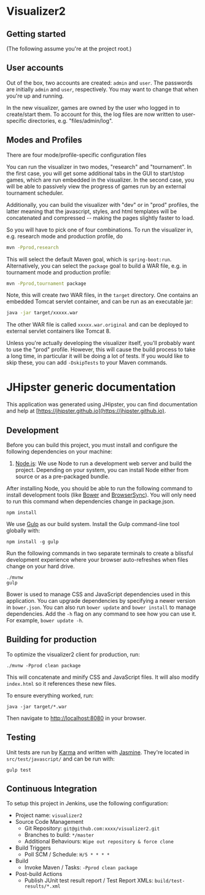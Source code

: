 # Visualizer2

## Getting started

(The following assume you're at the project root.)

## User accounts

Out of the box, two accounts are created: `admin` and `user`. The passwords are 
initially `admin` and `user`, respectively. You may want to change that when
you're up and running.

In the new visualizer, games are owned by the user who logged in to create/start
them. To account for this, the log files are now written to user-specific
directories, e.g. "files/admin/log".

## Modes and Profiles

There are four mode/profile-specific configuration files

You can run the visualizer in two modes, "research" and "tournament". In the first case, you will get some additional tabs in the
GUI to start/stop games, which are run embedded in the visualizer. In the second case, you will be able to passively view the progress
of games run by an external tournament scheduler.

Additionally, you can build the visualizer with "dev" or in "prod" profiles, the latter meaning that the javascript, styles, and html
templates will be concatenated and compressed -- making the pages slightly faster to load.

So you will have to pick one of four combinations. To run the visualizer in, e.g. research mode and production profile, do

```sh
mvn -Pprod,research
```

This will select the default Maven goal, which is `spring-boot:run`. Alternatively, you can select the `package` goal to build a WAR
file, e.g. in tournament mode and production profile:

```sh
mvn -Pprod,tournament package
```

Note, this will create *two* WAR files, in the `target` directory. One contains an embedded Tomcat servlet container, and can be run as
an executable jar:

```sh
java -jar target/xxxxx.war
```

The other WAR file is called `xxxxx.war.original` and can be deployed to external servlet containers like Tomcat 8.

Unless you're actually developing the visualizer itself, you'll probably want to use the "prod" profile. However, this will cause the
build process to take a long time, in particular it will be doing a lot of tests. If you would like to skip these, you can add `-DskipTests`
to your Maven commands.

# JHipster generic documentation

This application was generated using JHipster, you can find documentation and help at [https://jhipster.github.io](https://jhipster.github.io).

## Development

Before you can build this project, you must install and configure the following dependencies on your machine:

1. [Node.js][]: We use Node to run a development web server and build the project.
   Depending on your system, you can install Node either from source or as a pre-packaged bundle.

After installing Node, you should be able to run the following command to install development tools (like
[Bower][] and [BrowserSync][]). You will only need to run this command when dependencies change in package.json.

    npm install

We use [Gulp][] as our build system. Install the Gulp command-line tool globally with:

    npm install -g gulp

Run the following commands in two separate terminals to create a blissful development experience where your browser
auto-refreshes when files change on your hard drive.

    ./mvnw
    gulp

Bower is used to manage CSS and JavaScript dependencies used in this application. You can upgrade dependencies by
specifying a newer version in `bower.json`. You can also run `bower update` and `bower install` to manage dependencies.
Add the `-h` flag on any command to see how you can use it. For example, `bower update -h`.


## Building for production

To optimize the visualizer2 client for production, run:

    ./mvnw -Pprod clean package

This will concatenate and minify CSS and JavaScript files. It will also modify `index.html` so it references
these new files.

To ensure everything worked, run:

    java -jar target/*.war

Then navigate to [http://localhost:8080](http://localhost:8080) in your browser.

## Testing

Unit tests are run by [Karma][] and written with [Jasmine][]. They're located in `src/test/javascript/` and can be run with:

    gulp test



## Continuous Integration

To setup this project in Jenkins, use the following configuration:

* Project name: `visualizer2`
* Source Code Management
    * Git Repository: `git@github.com:xxxx/visualizer2.git`
    * Branches to build: `*/master`
    * Additional Behaviours: `Wipe out repository & force clone`
* Build Triggers
    * Poll SCM / Schedule: `H/5 * * * *`
* Build
    * Invoke Maven / Tasks: `-Pprod clean package`
* Post-build Actions
    * Publish JUnit test result report / Test Report XMLs: `build/test-results/*.xml`

[JHipster]: https://jhipster.github.io/
[Node.js]: https://nodejs.org/
[Bower]: http://bower.io/
[Gulp]: http://gulpjs.com/
[BrowserSync]: http://www.browsersync.io/
[Karma]: http://karma-runner.github.io/
[Jasmine]: http://jasmine.github.io/2.0/introduction.html
[Protractor]: https://angular.github.io/protractor/
